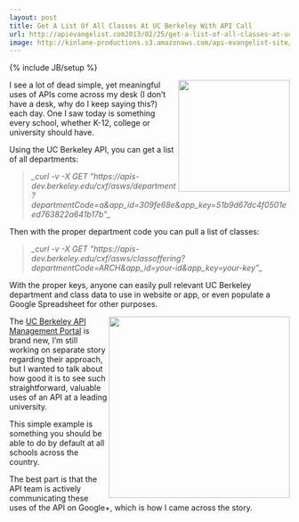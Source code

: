 ```yaml
---
layout: post
title: Get A List Of All Classes At UC Berkeley With API Call
url: http://apievangelist.com2013/02/25/get-a-list-of-all-classes-at-uc-berkeley-with-api-call/
image: http://kinlane-productions.s3.amazonaws.com/api-evangelist-site/blog/berkeley-api-central.png
---
```

{% include JB/setup %}<p>
     <a href="https://developer.berkeley.edu/" target="_blank"><img src="https://s3.amazonaws.com/kinlane-productions/api-evangelist/university/uc-berkeley/berkeley-api-central.png"  width="200" align="right" /></a>
</p>
<p>
     I see a lot of dead simple, yet meaningful uses of APIs come across my desk (I don’t have a desk, why do I keep saying this?) each day. One I saw today is something every school, whether K-12, college or university should have.
</p>
<p>
     Using the UC Berkeley API, you can get a list of all departments:
</p>
<blockquote>
     <em>_curl -v -X GET "https://apis-dev.berkeley.edu/cxf/asws/department?departmentCode=a&amp;app_id=309fe68e&amp;app_key=51b9d67dc4f0501eed763822a641b17b"_</em>
</blockquote>
<p>
     Then with the proper department code you can pull a list of classes:
</p>
<blockquote>
     <em>_curl -v -X GET "https://apis-dev.berkeley.edu/cxf/asws/classoffering?departmentCode=ARCH&amp;app_id=your-id&amp;app_key=your-key"_</em>
</blockquote>
<p>
     With the proper keys, anyone can easily pull relevant UC Berkeley department and class data to use in website or app, or even populate a Google Spreadsheet for other purposes.
</p>
<p>
     <a href="https://developer.berkeley.edu/" target="_blank"><img src="https://s3.amazonaws.com/kinlane-productions/api-evangelist/university/uc-berkeley/uc-berkeley-get-classes.jpg"  width="325" align="right" /></a>
</p>
<p>
     The <a title="UC Berkeley API Management" href="https://developer.berkeley.edu/">UC Berkeley API Management Portal</a> is brand new, I’m still working on separate story regarding their approach, but I wanted to talk about how good it is to see such straightforward, valuable uses of an API at a leading university.
</p>
<p>
     This simple example is something you should be able to do by default at all schools across the country.
</p>
<p>
     The best part is that the API team is actively communicating these uses of the API on Google+, which is how I came across the story.
</p>
